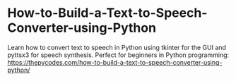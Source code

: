 # How-to-Build-a-Text-to-Speech-Converter-using-Python
Learn how to convert text to speech in Python using tkinter for the GUI and pyttsx3 for speech synthesis. Perfect for beginners in Python programming:
https://thepycodes.com/how-to-build-a-text-to-speech-converter-using-python/
